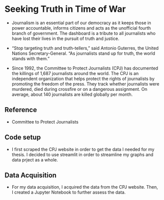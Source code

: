 # Seeking Truth in Time of War
- Journalism is an essential part of our democracy as it keeps those in power accountable, informs citizens and acts as the unofficial fourth branch of government. The dashboard is a tribute to all journalists who have lost their lives in the pursuit of truth and justice. 

- “Stop targeting truth and truth-tellers,” said Antonio Guterres, the United Nations Secretary-General. “As journalists stand up for truth, the world stands with them.”

- Since 1992, the Committee to Protect Journalists (CPJ) has documented the killings of 1,687 journalists around the world. The CPJ is an independent organization that helps protect the rights of journalists by promoting the freedom of the press. They track whether journalists were murdered, died during crossfire or on a dangerous assignment. On average, about 140 journalists are killed globally per month. 

## Reference
-  Committee to Protect Journalists

## Code setup
- I first scraped the CPJ website in order to get the data I needed for my thesis. I decided to use streamlit in order to streamline my graphs and data prject as a whole.

## Data Acquisition
- For my data acquisition, I acquired the data from the CPJ website. Then, I created a Jupyter Notebook to further assess the data.
